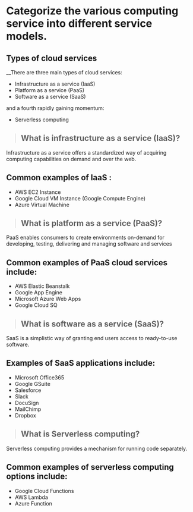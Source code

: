 # Categorize the various computing service into different service models.

## Types of cloud services

__There are three main types of cloud services:

* Infrastructure as a service (IaaS)
* Platform as a service (PaaS)
* Software as a service (SaaS)
 
and a fourth rapidly gaining momentum:

* Serverless computing

>## What is infrastructure as a service (IaaS)?

Infrastructure as a service offers a standardized way of acquiring computing capabilities on demand and over the web.

## Common examples of IaaS :

* AWS EC2 Instance
* Google Cloud VM Instance (Google Compute Engine)
* Azure Virtual Machine

>## What is platform as a service (PaaS)?

PaaS enables consumers to create environments on-demand for developing, testing, delivering and managing software and services

## Common examples of PaaS cloud services include:

* AWS Elastic Beanstalk
* Google App Engine
* Microsoft Azure Web Apps
* Google Cloud SQ

>## What is software as a service (SaaS)?

SaaS is a simplistic way of granting end users access to ready-to-use software.

## Examples of SaaS applications include:

* Microsoft Office365
* Google GSuite
* Salesforce
* Slack
* DocuSign
* MailChimp
* Dropbox

>## What is Serverless computing?

Serverless computing provides a mechanism 
for running code separately.

## Common examples of serverless computing options include:

* Google Cloud Functions
* AWS Lambda
* Azure Function